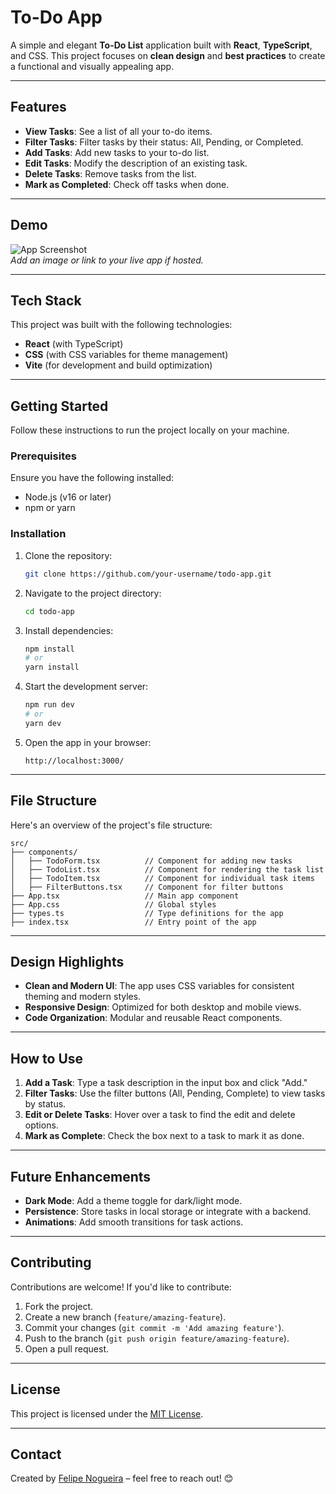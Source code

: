 # To-Do App

A simple and elegant **To-Do List** application built with **React**, **TypeScript**, and CSS. This project focuses on **clean design** and **best practices** to create a functional and visually appealing app.

---

## Features

- **View Tasks**: See a list of all your to-do items.
- **Filter Tasks**: Filter tasks by their status: All, Pending, or Completed.
- **Add Tasks**: Add new tasks to your to-do list.
- **Edit Tasks**: Modify the description of an existing task.
- **Delete Tasks**: Remove tasks from the list.
- **Mark as Completed**: Check off tasks when done.

---

## Demo

![App Screenshot](path-to-your-screenshot.png)  
_Add an image or link to your live app if hosted._

---

## Tech Stack

This project was built with the following technologies:

- **React** (with TypeScript)
- **CSS** (with CSS variables for theme management)
- **Vite** (for development and build optimization)

---

## Getting Started

Follow these instructions to run the project locally on your machine.

### Prerequisites
Ensure you have the following installed:
- Node.js (v16 or later)
- npm or yarn

### Installation

1. Clone the repository:
   ```bash
   git clone https://github.com/your-username/todo-app.git
   ```

2. Navigate to the project directory:
   ```bash
   cd todo-app
   ```

3. Install dependencies:
   ```bash
   npm install
   # or
   yarn install
   ```

4. Start the development server:
   ```bash
   npm run dev
   # or
   yarn dev
   ```

5. Open the app in your browser:
    ```
    http://localhost:3000/
   ```

---

## File Structure

Here's an overview of the project's file structure:

```
src/
├── components/
│   ├── TodoForm.tsx          // Component for adding new tasks
│   ├── TodoList.tsx          // Component for rendering the task list
│   ├── TodoItem.tsx          // Component for individual task items
│   ├── FilterButtons.tsx     // Component for filter buttons
├── App.tsx                   // Main app component
├── App.css                   // Global styles
├── types.ts                  // Type definitions for the app
├── index.tsx                 // Entry point of the app
```

---

## Design Highlights

- **Clean and Modern UI**: The app uses CSS variables for consistent theming and modern styles.
- **Responsive Design**: Optimized for both desktop and mobile views.
- **Code Organization**: Modular and reusable React components.

---

## How to Use

1. **Add a Task**: Type a task description in the input box and click "Add."
2. **Filter Tasks**: Use the filter buttons (All, Pending, Complete) to view tasks by status.
3. **Edit or Delete Tasks**: Hover over a task to find the edit and delete options.
4. **Mark as Complete**: Check the box next to a task to mark it as done.

---

## Future Enhancements

- **Dark Mode**: Add a theme toggle for dark/light mode.
- **Persistence**: Store tasks in local storage or integrate with a backend.
- **Animations**: Add smooth transitions for task actions.

---

## Contributing

Contributions are welcome! If you'd like to contribute:
1. Fork the project.
2. Create a new branch (`feature/amazing-feature`).
3. Commit your changes (`git commit -m 'Add amazing feature'`).
4. Push to the branch (`git push origin feature/amazing-feature`).
5. Open a pull request.

---

## License

This project is licensed under the [MIT License](LICENSE).

---

## Contact

Created by [Felipe Nogueira](https://github.com/felipefn15) – feel free to reach out! 😊
